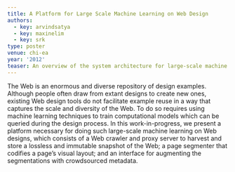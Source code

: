 ```yaml
---
title: A Platform for Large Scale Machine Learning on Web Design
authors:
  - key: arvindsatya
  - key: maxinelim
  - key: srk
type: poster
venue: chi-ea
year: '2012'
teaser: An overview of the system architecture for large-scale machine learning on web design.
---
```

The Web is an enormous and diverse repository of design examples. Although people often draw from extant designs to create new ones, existing Web design tools do not facilitate example reuse in a way that captures the scale and diversity of the Web. To do so requires using machine learning techniques to train computational models which can be queried during the design process. In this work-in-progress, we present a platform necessary for doing such large-scale machine learning on Web designs, which consists of a Web crawler and proxy server to harvest and store a lossless and immutable snapshot of the Web; a page segmenter that codifies a page’s visual layout; and an interface for augmenting the segmentations with crowdsourced metadata.